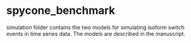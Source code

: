 # spycone_benchmark

simulation folder contains the two models for simulating isoform switch events in time series data. The models are described in the manuscript. 
